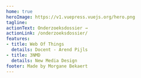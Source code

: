 ```yaml
---
home: true
heroImage: https://v1.vuepress.vuejs.org/hero.png
tagline: 
actionText: Onderzoeksdossier →
actionLink: /onderzoeksdossier/
features:
- title: Web Of Things
  details: Docent - Arend Pijls
- title: 3NMD
  details: New Media Design
footer: Made by Morgane Bekaert
---
```

